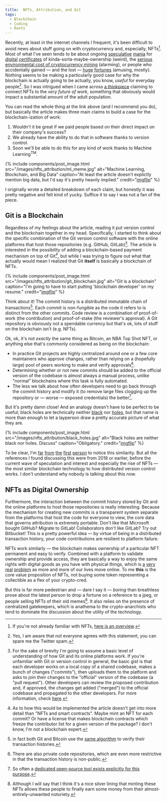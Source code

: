 ```yaml
---
title:  NFTs, Attribution, and Git
tags:
  - Blockchain
  - Coding
  - Rants
---
```


Recently, at least in the internet channels I frequent, it's been difficult to avoid
news about stuff going on with cryptocurrency and, especially, NFTs[^NFTs]. Most of what I've seen
tends to be about ongoing [speculative](https://decrypt.co/60971/beeples-nft-artwork-sells-for-60-3-million-in-christies-auction)
[mania](https://abcnews.go.com/Business/wireStory/twitter-ceo-jack-dorsey-sells-nft-tweet-29m-76616884)
for [digital](https://www.msn.com/en-us/news/technology/edward-snowdens-nft-sold-for-2455-million-at-auction-for-charity/ar-BB1fKsiv) 
[certificates](https://www.marketwatch.com/story/what-is-nba-top-shot-everything-you-need-to-know-about-the-digital-asset-with-over-230-million-in-transactions-11614287023)
of 
kinda-sorta-maybe-ownership (weird), the 
[serious environmental cost of cryptocurrency mining](https://decrypt.co/4218/dont-dismiss-bitcoins-environmental-impact)
(alarming), or people who accidentally gained — and the lost — 
[huge](https://www.theguardian.com/uk-news/2021/jan/14/man-newport-council-50m-helps-find-bitcoins-landfill-james-howells) 
[fortunes](https://www.bloomberg.com/news/newsletters/2021-01-12/money-stuff-don-t-forget-your-bitcoins) 
(amusing, mostly). Nothing
seems to be making a particularly good case for why the blockchain is actually going to be
actually, you know, _useful_ for everyday people[^koolaid]. So I was intrigued when I came
across [a thinkpiece](https://www.drorpoleg.com/nfts-and-the-future-of-work/) claiming to
connect NFTs to the _very future of work_, something that obviously would impact a substantial
amount of the adult population. 

<!--more-->

You can read the whole thing at the link above (and I recommend you do), but basically
the article makes three main claims to build a case for the blockchain-ization of work:

1. Wouldn't it be great if we paid people based on their direct impact on their company's success?
2. We already have the ability to do that in software thanks to version control.
3. Soon we'll be able to do this for any kind of work thanks to Machine Learning<sup>TM</sup>. 

{% include components/post_image.html 
    src="/images/nfts_attribution/ml_meme.jpg" 
    alt="Machine Learning, Blockchain, and Big Data"
    caption="At least the article doesn't explictly mention big data, but I'd say it's pretty heavily implied."
    credit="<a href='https://imgflip.com/i/2ed05j'>imgflip</a>"
%}

I originally wrote a detailed breakdown of each claim, but honestly it was pretty negative
and felt kind of yucky. Suffice it to say I was not a fan of the piece.

## Git is a Blockchain

Regardless of my feelings about the article, reading it put version control and the blockchain together in my head.
Specifically, I started to think about the specific combination of the Git version control software with the online
platforms that host those repositories (e.g. GitHub, GitLab)[^git]. The article is interested in the possibility of adding
a blockchain-based payment mechanism on top of Git[^implementation], but while I was trying to figure out what that actually
would mean I realized that Git **itself** is basically a blockchain of NFTs.

{% include components/post_image.html 
    src="/images/nfts_attribution/git_blockchain.jpg" 
    alt="Git is a blockchain"
    caption="I'm going to have to start putting 'blockchain developer' on my resume."
    credit="<a href='https://imgflip.com/i/56xed4'>imgflip</a>"
%}

Think about it! The commit history is a distributed immutable chain of transactions[^merkle]. Each commit is non-fungible as
the code it refers to is distinct from the other commits. Code review is a 
combination of proof-of-work (the contribution) and proof-of-stake (the reviewer's approval). A Git repository is
obviously not a spendable currency but that's ok, lots of stuff on the blockchain isn't (e.g. NFTs).

Ok, ok, it's not _exactly_ the same thing as Bitcoin, an NBA Top Shot NFT, or anything else that's commonly considered
as being on the blockchain: 
* In practice Git projects are highly centralized around one or a few core maintainers who approve changes, rather than relying on a (hopefully large) pool
of peers working to make and verify approvals[^private].
* Determining whether or not new commits should be added to the official version of the codebase is almost always a manual
process, unlike "normal" blockchains where this task is fully automated.
* The less we talk about how often developers need to go back through the commit history and modify it (to remove large files clogging up the repository 
or — worse — exposed credentials) the better[^bfg].  

But it's pretty damn close! And an analogy doesn't have to be perfect to be useful; black holes are technically neither
[black](https://www.forbes.com/sites/startswithabang/2019/07/10/sorry-black-holes-arent-actually-black/?sh=2f9d11995c02) 
nor [holes](https://en.wikipedia.org/wiki/Gravitational_singularity), but that name is more than enough to let a layperson 
draw a pretty accurate picture of what they are.

{% include components/post_image.html 
    src="/images/nfts_attribution/black_holes.jpg" 
    alt="Black holes are neither black nor holes. Discuss"
    caption="Obligatory."
    credit="<a href='https://imgflip.com/i/57e0o2'>imgflip</a>"
%}

To be clear, I'm [far](https://www.thoughtworks.com/insights/blog/blockchain-under-hood) 
[from](https://www.reddit.com/r/git/comments/7pgemg/can_git_be_turned_into_a_blockchainlike_system/) 
[the](https://stackoverflow.com/questions/46192377/why-is-git-not-considered-a-block-chain) 
[first](https://news.ycombinator.com/item?id=15860027) 
[person](https://medium.com/@shemnon/is-a-git-repository-a-blockchain-35cb1cd2c491) 
to notice this similarity. But all the references I found discussing this were from 2018 or earlier, before the current
wave of speculation and interest and especially the rise of NFTs — the most similar blockchain technology to how distributed
version control works. I don't understand why nobody is talking about this now.  

## NFTs as Digital Ownership

Furthermore, the interaction between the commit history stored by Git and the online platforms to host those repositories
is really interesting. Because the mechanism for creating new commits is a transparent system separate from the platforms that host the code
for everyone to view, the core data that governs attribution is extremely portable.
Don't like that Microsoft bought GitHub? Migrate to GitLab! Collaborators don't like GitLab? Try out Bitbucket! This is
a pretty powerful idea — by virtue of being in a distributed transaction history, your code contributions are resilient to
platform failure.

NFTs work similarly — the blockchain makes ownership of a particular NFT permanent and easy to verify. Combined with a
platform to validate ownership and provide access, they are basically
a way to enjoy the same rights with digital goods as you have with physical things, which is 
[a](https://www.consumerreports.org/consumerist/that-amazon-video-you-bought-you-may-not-actually-be-able-to-watch-it/) 
[very](https://arstechnica.com/information-technology/2013/12/cant-stream-that-christmas-movie-you-bought-on-amazon-blame-disney/) 
[real](https://www.nytimes.com/2009/07/18/technology/companies/18amazon.html) 
[problem](https://arstechnica.com/tech-policy/2021/04/apple-faces-class-action-lawsuit-over-its-definition-of-the-word-buy/) 
as more and more of our lives move online. 
To me **this** is the core value proposition of NFTs, not buying some token representing a collectible as a flex 
of your crypto-cred. 

<the metaverse will run on the blockchain>

But this is far more pedestrian and — dare I say it — _boring_ than breathless prose about the latest person to drop a fortune on a reference
to a jpeg, or people selling NFTs of their old memes[^memes]. It also relies on the presence of centralized gatekeepers,
which is anathema to the crypto-anarchists who tend to dominate the discussion about the utility of the technology.
 



[^NFTs]:
    If you're not already familiar with NFTs, 
    [here is an overview](https://decrypt.co/resources/non-fungible-tokens-nfts-explained-guide-learn-blockchain).

[^koolaid]:
    Yes, I am aware that not everyone agrees with this statement, you can spare me the Twitter spam. 
    
[^git]:
    For the sake of brevity I'm going to assume a basic level of understanding of how Git and its online platforms
    work. If you're unfamiliar with Git or version control in general, the basic gist is that each developer works
    on a local copy of a shared codebase, makes a bunch of changes ("commits"), then uploads them to the platform
    and asks to join their changes to the "official" version of the codebase (a "pull request"). Other developers
    can review the proposed contribution and, if approved, the changes get added ("merged") to the official codebase
    and propagated to the other developers. For more information, check [here](https://guides.github.com/introduction/git-handbook/).

[^implementation]:
    As to how this would be implemented the article doesn't get into more detail than "NFTs and smart contracts". Maybe
    mint an NFT for each commit? Or have a license that makes blockchain contracts which freeze the contributor list
    for a given version of the package? I don't know, I'm not a blockchain expert.
    
[^merkle]:
    in fact both Git and Bitcoin use the 
    [same algorithm](https://en.wikipedia.org/wiki/Merkle_tree) to verify their transaction histories.
    
[^private]:
    There are also private code repositories, which are even more restrictive in that the transaction history is non-public.   
 
[^bfg]:
    So often a [dedicated open-source tool exists explicitly for this purpose](https://rtyley.github.io/bfg-repo-cleaner/).
    
[^memes]:
    Although I will say that I think it's a nice silver lining that minting these NFTs allows these people to
    finally earn some money from their almost-entirely-unwanted notoriety. 

